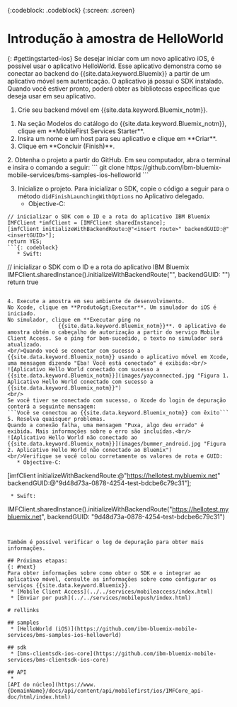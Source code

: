 <!-- Attribute definitions -->
{:codeblock: .codeblock}
{:screen: .screen}

# Introdução à amostra de HelloWorld
{: #gettingstarted-ios}
Se desejar iniciar com um novo aplicativo iOS, é possível usar o aplicativo HelloWorld. Esse aplicativo demonstra como se conectar ao backend do {{site.data.keyword.Bluemix}} a partir de um aplicativo móvel sem autenticação. O aplicativo já possui o SDK instalado. Quando você estiver pronto, poderá obter as bibliotecas específicas que deseja usar em seu aplicativo.

1. Crie seu backend móvel em {{site.data.keyword.Bluemix_notm}}.
<ol>
	<li>Na seção Modelos do catálogo do {{site.data.keyword.Bluemix_notm}}, clique em **MobileFirst Services Starter**.</li>
    <li>Insira um nome e um host para seu aplicativo e clique em **Criar**.</li>
    <li>Clique em **Concluir (Finish)**. </li>
</ol>
2. Obtenha o projeto a partir do GitHub.
Em seu computador, abra o terminal e insira o comando a seguir:
```
git clone https://github.com/ibm-bluemix-mobile-services/bms-samples-ios-helloworld
```

3. Inicialize o projeto.
Para inicializar o SDK, copie o código a seguir para o método `didFinishLaunchingWithOptions` no Aplicativo delegado.
   * Objective-C:
```
// inicializar o SDK com o ID e a rota do aplicativo IBM Bluemix
IMFClient *imfClient = [IMFClient sharedInstance];
[imfClient initializeWithBackendRoute:@"<insert route>" backendGUID:@"<insertGUID>"];
return YES;
```{: codeblock}
   * Swift:
```
// inicializar o SDK com o ID e a rota do aplicativo IBM Bluemix
IMFClient.sharedInstance().initializeWithBackendRoute("<insert route>", backendGUID: "<insertGUID>")
return true
```{: codeblock}

4. Execute a amostra em seu ambiente de desenvolvimento.
No Xcode, clique em **Produto&gt;Executar**. Um simulador do iOS é iniciado.
No simulador, clique em **Executar ping no
                {{site.data.keyword.Bluemix_notm}}**. O aplicativo de amostra obtém o cabeçalho de autorização a partir do serviço Mobile Client Access. Se o ping for bem-sucedido, o texto no simulador será atualizado.
<br/>Quando você se conectar com sucesso a {{site.data.keyword.Bluemix_notm}} usando o aplicativo móvel em Xcode, uma mensagem dizendo "Eba! Você está conectado" é exibida:<br/>
![Aplicativo Hello World conectado com sucesso a {{site.data.keyword.Bluemix_notm}}](images/yayconnected.jpg "Figura 1. Aplicativo Hello World conectado com sucesso a {{site.data.keyword.Bluemix_notm}}")
<br/>
Se você tiver se conectado com sucesso, o Xcode do login de depuração conterá a seguinte mensagem:
```Você se conectou ao {{site.data.keyword.Bluemix_notm}} com êxito```
5. Resolva quaisquer problemas.
Quando a conexão falha, uma mensagem "Puxa, algo deu errado" é exibida. Mais informações sobre o erro são incluídas.<br/>
![Aplicativo Hello World não conectado ao {{site.data.keyword.Bluemix_notm}}](images/bummer_android.jpg "Figura 2. Aplicativo Hello World não conectado ao Bluemix")
<br/>Verifique se você colou corretamente os valores de rota e GUID:
   * Objective-C:
  ```
  [imfClient initializeWithBackendRoute:@"https://hellotest.mybluemix.net"
  backendGUID:@"9d48d73a-0878-4254-test-bdcbe6c79c31"];
  ``` {: codeblock}
   * Swift:
  ```
  IMFClient.sharedInstance().initializeWithBackendRoute("https://hellotest.mybluemix.net", backendGUID: "9d48d73a-0878-4254-test-bdcbe6c79c31")
  ```{: codeblock}


Também é possível verificar o log de depuração para obter mais informações.

## Próximas etapas:
{: #next}
Para obter informações sobre como obter o SDK e o integrar ao aplicativo móvel, consulte as informações sobre como configurar os serviços {{site.data.keyword.Bluemix}}.
   * [Mobile Client Access](../../services/mobileaccess/index.html)
   * [Enviar por push](../../services/mobilepush/index.html)

# rellinks

## samples
   * [HelloWorld (iOS)](https://github.com/ibm-bluemix-mobile-services/bms-samples-ios-helloworld)

## sdk
   * [bms-clientsdk-ios-core](https://github.com/ibm-bluemix-mobile-services/bms-clientsdk-ios-core)

## API
   *
[API do núcleo](https://www.{DomainName}/docs/api/content/api/mobilefirst/ios/IMFCore_api-doc/html/index.html)
